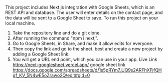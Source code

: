 This project includes Next.js integration with Google Sheets, which is an REST API and database. The user will enter details on the contact page, and the data will be sent to a Google Sheet to save.
To run this project on your local machine.
1. Take the repository line and do a git clone.
2. After running the command "npm i next,".
3. Go to Google Sheets, in Share, and make it allow edits for everyone.
4. Then copy the link and go to the sheet. best and create a new project by adding a Google Sheet link.
5. You will get a URL end point, which you can use in your app.
Live Link https://next-googlesheet.vercel.app/
google sheet link https://docs.google.com/spreadsheets/d/1s5pRYm7_UQ9s2ARFhXFjfQHgf_KV_5N4wE5oZrawo2Q/edit#gid=0
